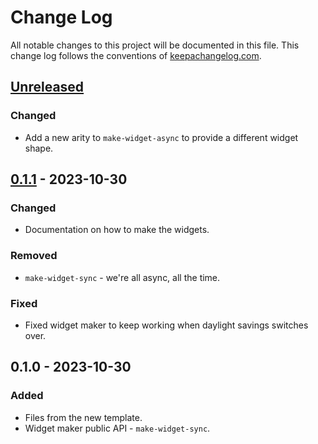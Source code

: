 # Change Log
All notable changes to this project will be documented in this file. This change log follows the conventions of [keepachangelog.com](http://keepachangelog.com/).

## [Unreleased]
### Changed
- Add a new arity to `make-widget-async` to provide a different widget shape.

## [0.1.1] - 2023-10-30
### Changed
- Documentation on how to make the widgets.

### Removed
- `make-widget-sync` - we're all async, all the time.

### Fixed
- Fixed widget maker to keep working when daylight savings switches over.

## 0.1.0 - 2023-10-30
### Added
- Files from the new template.
- Widget maker public API - `make-widget-sync`.

[Unreleased]: https://sourcehost.site/your-name/dependabot-lein-runner-test/compare/0.1.1...HEAD
[0.1.1]: https://sourcehost.site/your-name/dependabot-lein-runner-test/compare/0.1.0...0.1.1
